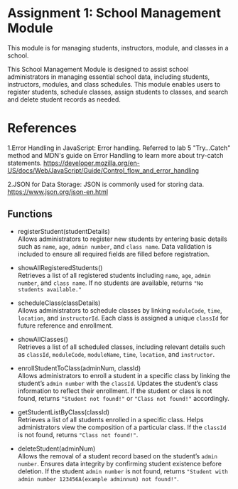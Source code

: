 # Assignment 1: School Management Module

This module is for managing students, instructors, module, and classes in a school.

This School Management Module is designed to assist school administrators in managing essential school data, including students, instructors, modules, and class schedules. This module enables users to register students, schedule classes, assign students to classes, and search and delete student records as needed.

# References
1.Error Handling in JavaScript: Error handling. Referred to lab 5 "Try...Catch" method and MDN's guide on Error Handling to learn more about try-catch statements.
https://developer.mozilla.org/en-US/docs/Web/JavaScript/Guide/Control_flow_and_error_handling

2.JSON for Data Storage: JSON is commonly used for storing data. 
https://www.json.org/json-en.html

## Functions

- registerStudent(studentDetails)  
  Allows administrators to register new students by entering basic details such as `name`, `age`, `admin number`, and `class name`. Data validation is included to ensure all required fields are filled before registration.

- showAllRegisteredStudents()  
  Retrieves a list of all registered students including `name`, `age`, `admin number`, and `class name`. If no students are available, returns `"No students available."`

- scheduleClass(classDetails)  
  Allows administrators to schedule classes by linking `moduleCode`, `time`, `location`, and `instructorId`. Each class is assigned a unique `classId` for future reference and enrollment.

- showAllClasses()  
  Retrieves a list of all scheduled classes, including relevant details such as `classId`, `moduleCode`, `moduleName`, `time`, `location`, and `instructor`.

- enrollStudentToClass(adminNum, classId)  
  Allows administrators to enroll a student in a specific class by linking the student’s `admin number` with the `classId`. Updates the student’s class information to reflect their enrollment. If the student or class is not found, returns `"Student not found!"` or `"Class not found!"` accordingly.

- getStudentListByClass(classId)  
  Retrieves a list of all students enrolled in a specific class. Helps administrators view the composition of a particular class. If the `classId` is not found, returns `"Class not found!"`.

- deleteStudent(adminNum)  
  Allows the removal of a student record based on the student’s `admin number`. Ensures data integrity by confirming student existence before deletion. If the student `admin number` is not found, returns `"Student with admin number 123456A(example adminnum) not found!"`.
